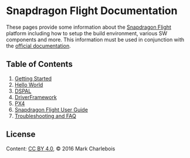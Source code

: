 # Snapdragon Flight Documentation

These pages provide some information about the [Snapdragon Flight](https://developer.qualcomm.com/hardware/snapdragon-flight) platform including how to setup the build environment, various SW components and more. This information must be used in conjunction with the [official documentation](https://developer.qualcomm.com/hardware/snapdragon-flight).

## Table of Contents

1. [Getting Started](GettingStarted.md)
2. [Hello World](HelloWorld.md)
3. [DSPAL](DSPAL.md) 
4. [DriverFramework](DriverFramework.md)
5. [PX4](PX4.md)
6. [Snapdragon Flight User Guide](UserGuide.md)
7. [Troubleshooting and FAQ](TroubleshootFAQ.md)

## License
Content: [CC BY 4.0](https://creativecommons.org/licenses/by/4.0/), &copy; 2016 Mark Charlebois
